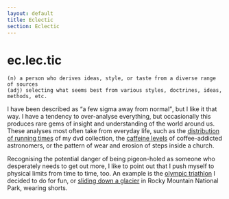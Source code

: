 ```yaml
---
layout: default
title: Eclectic
section: Eclectic
---
```


ec.lec.tic
========
    (n) a person who derives ideas, style, or taste from a diverse range of sources
    (adj) selecting what seems best from various styles, doctrines, ideas, methods, etc.

I have been described as <q>a few sigma away from normal</q>, but I like it that way. I have a tendency to over-analyse everything, but occasionally this produces rare gems of insight and understanding of the world around us. These analyses most often take from everyday life, such as the [distribution of running times](Running-times) of my dvd collection, the [caffeine levels](Caffeine) of coffee-addicted astronomers, or the pattern of wear and erosion of steps inside a church.

Recognising the potential danger of being pigeon-holed as someone who desperately needs to get out more, I like to point out that I push myself to physical limits from time to time, too. An example is the [olympic triathlon](Triathlon) I decided to do for fun, or [sliding down a glacier](http://the-smurfmeister.tumblr.com/andrews-glacier) in Rocky Mountain National Park, wearing shorts.
